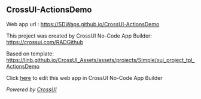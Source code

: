 ## CrossUI-ActionsDemo
Web app url : https://SDWaps.github.io/CrossUI-ActionsDemo

This project was created by CrossUI No-Code App Builder: https://crossui.com/RADGithub

Based on template: https://linb.github.io/CrossUI_Assets/assets/projects/Simple/xui_project_tpl_ActionsDemo

Click [here](https://crossui.com/RADGithub/#!from=github&owner=SDWaps&repo=CrossUI-ActionsDemo) to edit this web app in CrossUI No-Code App Builder

<i>Powered by [CrossUI](https://crossui.com)</i>
